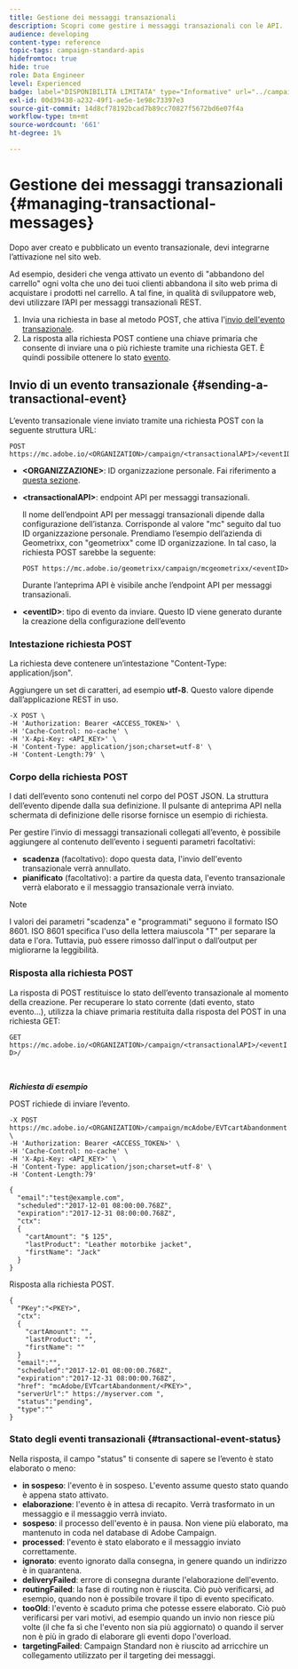 ```yaml
---
title: Gestione dei messaggi transazionali
description: Scopri come gestire i messaggi transazionali con le API.
audience: developing
content-type: reference
topic-tags: campaign-standard-apis
hidefromtoc: true
hide: true
role: Data Engineer
level: Experienced
badge: label="DISPONIBILITÀ LIMITATA" type="Informative" url="../campaign-standard-migration-home.md" tooltip="Limitato agli utenti Campaign Standard migrati"
exl-id: 00d39438-a232-49f1-ae5e-1e98c73397e3
source-git-commit: 14d8cf78192bcad7b89cc70827f5672bd6e07f4a
workflow-type: tm+mt
source-wordcount: '661'
ht-degree: 1%

---
```


# Gestione dei messaggi transazionali {#managing-transactional-messages}

Dopo aver creato e pubblicato un evento transazionale, devi integrarne l’attivazione nel sito web.

Ad esempio, desideri che venga attivato un evento di &quot;abbandono del carrello&quot; ogni volta che uno dei tuoi clienti abbandona il sito web prima di acquistare i prodotti nel carrello. A tal fine, in qualità di sviluppatore web, devi utilizzare l’API per messaggi transazionali REST.

1. Invia una richiesta in base al metodo POST, che attiva l&#39;[invio dell&#39;evento transazionale](#sending-a-transactional-event).
1. La risposta alla richiesta POST contiene una chiave primaria che consente di inviare una o più richieste tramite una richiesta GET. È quindi possibile ottenere lo stato [evento](#transactional-event-status).

## Invio di un evento transazionale {#sending-a-transactional-event}

L’evento transazionale viene inviato tramite una richiesta POST con la seguente struttura URL:

```
POST https://mc.adobe.io/<ORGANIZATION>/campaign/<transactionalAPI>/<eventID>
```

* **&lt;ORGANIZZAZIONE>**: ID organizzazione personale. Fai riferimento a [questa sezione](must-read.md).

* **&lt;transactionalAPI>**: endpoint API per messaggi transazionali.

  Il nome dell’endpoint API per messaggi transazionali dipende dalla configurazione dell’istanza. Corrisponde al valore &quot;mc&quot; seguito dal tuo ID organizzazione personale. Prendiamo l’esempio dell’azienda di Geometrixx, con &quot;geometrixx&quot; come ID organizzazione. In tal caso, la richiesta POST sarebbe la seguente:

  `POST https://mc.adobe.io/geometrixx/campaign/mcgeometrixx/<eventID>`

  Durante l’anteprima API è visibile anche l’endpoint API per messaggi transazionali.

* **&lt;eventID>**: tipo di evento da inviare. Questo ID viene generato durante la creazione della configurazione dell’evento

### Intestazione richiesta POST

La richiesta deve contenere un’intestazione &quot;Content-Type: application/json&quot;.

Aggiungere un set di caratteri, ad esempio **utf-8**. Questo valore dipende dall’applicazione REST in uso.

```
-X POST \
-H 'Authorization: Bearer <ACCESS_TOKEN>' \
-H 'Cache-Control: no-cache' \
-H 'X-Api-Key: <API_KEY>' \
-H 'Content-Type: application/json;charset=utf-8' \
-H 'Content-Length:79' \
```

### Corpo della richiesta POST

I dati dell’evento sono contenuti nel corpo del POST JSON. La struttura dell’evento dipende dalla sua definizione. Il pulsante di anteprima API nella schermata di definizione delle risorse fornisce un esempio di richiesta.

Per gestire l’invio di messaggi transazionali collegati all’evento, è possibile aggiungere al contenuto dell’evento i seguenti parametri facoltativi:

* **scadenza** (facoltativo): dopo questa data, l&#39;invio dell&#39;evento transazionale verrà annullato.
* **pianificato** (facoltativo): a partire da questa data, l&#39;evento transazionale verrà elaborato e il messaggio transazionale verrà inviato.

>[!NOTE]
>
>I valori dei parametri &quot;scadenza&quot; e &quot;programmati&quot; seguono il formato ISO 8601. ISO 8601 specifica l&#39;uso della lettera maiuscola &quot;T&quot; per separare la data e l&#39;ora. Tuttavia, può essere rimosso dall’input o dall’output per migliorarne la leggibilità.

### Risposta alla richiesta POST

La risposta di POST restituisce lo stato dell’evento transazionale al momento della creazione. Per recuperare lo stato corrente (dati evento, stato evento...), utilizza la chiave primaria restituita dalla risposta del POST in una richiesta GET:

`GET https://mc.adobe.io/<ORGANIZATION>/campaign/<transactionalAPI>/<eventID>/`

<br/>

***Richiesta di esempio***

POST richiede di inviare l’evento.

```
-X POST https://mc.adobe.io/<ORGANIZATION>/campaign/mcAdobe/EVTcartAbandonment \
-H 'Authorization: Bearer <ACCESS_TOKEN>' \
-H 'Cache-Control: no-cache' \
-H 'X-Api-Key: <API_KEY>' \
-H 'Content-Type: application/json;charset=utf-8' \
-H 'Content-Length:79'

{
  "email":"test@example.com",
  "scheduled":"2017-12-01 08:00:00.768Z",
  "expiration":"2017-12-31 08:00:00.768Z",
  "ctx":
  {
    "cartAmount": "$ 125",
    "lastProduct": "Leather motorbike jacket",
    "firstName": "Jack"
  }
}
```

Risposta alla richiesta POST.

```
{
  "PKey":"<PKEY>",
  "ctx":
  {
    "cartAmount": "",
    "lastProduct": "",
    "firstName": ""
  }
  "email":"",
  "scheduled":"2017-12-01 08:00:00.768Z",
  "expiration":"2017-12-31 08:00:00.768Z",
  "href": "mcAdobe/EVTcartAbandonment/<PKEY>",
  "serverUrl":" https://myserver.com ",
  "status":"pending",
  "type":""
}
```

### Stato degli eventi transazionali {#transactional-event-status}

Nella risposta, il campo &quot;status&quot; ti consente di sapere se l’evento è stato elaborato o meno:

* **in sospeso**: l&#39;evento è in sospeso. L&#39;evento assume questo stato quando è appena stato attivato.
* **elaborazione**: l&#39;evento è in attesa di recapito. Verrà trasformato in un messaggio e il messaggio verrà inviato.
* **sospeso**: il processo dell&#39;evento è in pausa. Non viene più elaborato, ma mantenuto in coda nel database di Adobe Campaign.
* **processed**: l&#39;evento è stato elaborato e il messaggio inviato correttamente.
* **ignorato**: evento ignorato dalla consegna, in genere quando un indirizzo è in quarantena.
* **deliveryFailed**: errore di consegna durante l&#39;elaborazione dell&#39;evento.
* **routingFailed**: la fase di routing non è riuscita. Ciò può verificarsi, ad esempio, quando non è possibile trovare il tipo di evento specificato.
* **tooOld**: l&#39;evento è scaduto prima che potesse essere elaborato. Ciò può verificarsi per vari motivi, ad esempio quando un invio non riesce più volte (il che fa sì che l&#39;evento non sia più aggiornato) o quando il server non è più in grado di elaborare gli eventi dopo l&#39;overload.
* **targetingFailed**: Campaign Standard non è riuscito ad arricchire un collegamento utilizzato per il targeting dei messaggi.
